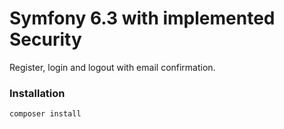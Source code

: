 
# Symfony 6.3 with implemented Security

Register, login and logout with email confirmation.
### Installation

`composer install`
